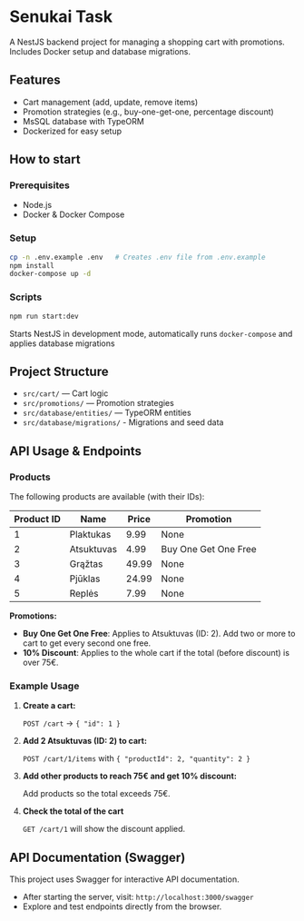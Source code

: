 # Senukai Task

A NestJS backend project for managing a shopping cart with promotions. Includes Docker setup and database migrations.

## Features
- Cart management (add, update, remove items)
- Promotion strategies (e.g., buy-one-get-one, percentage discount)
- MsSQL database with TypeORM
- Dockerized for easy setup

## How to start

### Prerequisites
- Node.js
- Docker & Docker Compose

### Setup

```sh
cp -n .env.example .env   # Creates .env file from .env.example
npm install
docker-compose up -d
```

### Scripts

```sh
npm run start:dev
```

Starts NestJS in development mode, automatically runs `docker-compose` and applies database migrations

## Project Structure
- `src/cart/` — Cart logic
- `src/promotions/` — Promotion strategies
- `src/database/entities/` — TypeORM entities
- `src/database/migrations/` - Migrations and seed data


## API Usage & Endpoints

### Products
The following products are available (with their IDs):

| Product ID | Name        | Price  | Promotion                |
|------------|-------------|--------|--------------------------|
| 1          | Plaktukas   | 9.99   | None                     |
| 2          | Atsuktuvas  | 4.99   | Buy One Get One Free     |
| 3          | Grąžtas     | 49.99  | None                     |
| 4          | Pjūklas     | 24.99  | None                     |
| 5          | Replės      | 7.99   | None                     |

**Promotions:**
- **Buy One Get One Free**: Applies to Atsuktuvas (ID: 2). Add two or more to cart to get every second one free.
- **10% Discount**: Applies to the whole cart if the total (before discount) is over 75€.

### Example Usage

1. **Create a cart:**
   
   `POST /cart` → `{ "id": 1 }`

2. **Add 2 Atsuktuvas (ID: 2) to cart:**
  
    `POST /cart/1/items` with `{ "productId": 2, "quantity": 2 }`

3. **Add other products to reach 75€ and get 10% discount:**
   
   Add products so the total exceeds 75€.

4. **Check the total of the cart**
   
   `GET /cart/1` will show the discount applied.

## API Documentation (Swagger)
This project uses Swagger for interactive API documentation.

- After starting the server, visit: `http://localhost:3000/swagger`
- Explore and test endpoints directly from the browser.
